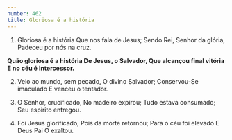 ```yaml
---
number: 462
title: Gloriosa é a história
---
```


1. Gloriosa é a história
  Que nos fala de Jesus;
  Sendo Rei, Senhor da glória,
  Padeceu por nós na cruz.

  __Quão gloriosa é a história
  De Jesus, o Salvador,
  Que alcançou final vitória
  E no céu é Intercessor.__

2. Veio ao mundo, sem pecado,
  O divino Salvador;
  Conservou-Se imaculado
  E venceu o tentador.

3. O Senhor, crucificado,
  No madeiro expirou;
  Tudo estava consumado;
  Seu espírito entregou.

4. Foi Jesus glorificado,
  Pois da morte retornou;
  Para o céu foi elevado
  E Deus Pai O exaltou.
